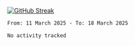[![GitHub Streak](https://streak-stats.demolab.com?user=renren-017&theme=sea&hide_border=true&background=DD272700)](https://git.io/streak-stats)

<!--START_SECTION:waka-->

```txt
From: 11 March 2025 - To: 18 March 2025

No activity tracked
```

<!--END_SECTION:waka-->
